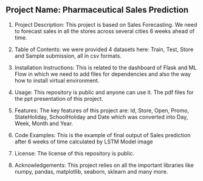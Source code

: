 ## Project Name: Pharmaceutical Sales Prediction

1. Project Description: This project is based on Sales Forecasting. We need to forecast sales in all the stores across several cities 6 weeks ahead of time.

2. Table of Contents: we were provided 4 datasets here: Train, Test, Store and Sample submission, all in csv formats.

3. Installation Instructions: This is related to the dashboard of Flask and ML Flow in which we need to add files for dependencies and also the way how to install virtual environment.

4. Usage: This repository is public and anyone can use it. The pdf files for the ppt presentation of this project.

5. Features: The key features of this project are: Id, Store, Open, Promo, StateHoliday, SchoolHoliday and Date which was converted into Day, Week, Month and Year.

6. Code Examples: This is the example of final output of Sales prediction after 6 weeks of time calculated by LSTM Model image

7. License: The license of this repository is public.

8. Acknowledgements: This project relies on all the important libraries like numpy, pandas, matplotlib, seaborn, sklearn and many more.
